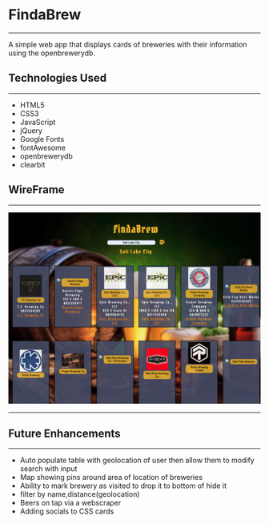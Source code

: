 # FindaBrew
---
A simple web app that displays cards of breweries with their information using the openbrewerydb.

## Technologies Used
---
+ HTML5
+ CSS3
+ JavaScript
+ jQuery
+ Google Fonts
+ fontAwesome
+ openbrewerydb
+ clearbit

## WireFrame
---

![Imgur](./Screenshot.png)


---
## Future Enhancements
---
+ Auto populate table with geolocation of user then allow them to modify search with input
+ Map showing pins around area of location of breweries
+ Ability to mark brewery as visited to drop it to bottom of hide it 
+ filter by name,distance(geolocation)
+ Beers on tap via a webscraper
+ Adding socials to CSS cards
